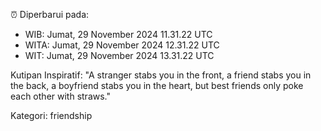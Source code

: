 ⏰ Diperbarui pada:
- WIB: Jumat, 29 November 2024 11.31.22 UTC
- WITA: Jumat, 29 November 2024 12.31.22 UTC
- WIT: Jumat, 29 November 2024 13.31.22 UTC

Kutipan Inspiratif:
"A stranger stabs you in the front, a friend stabs you in the back, a boyfriend stabs you in the heart, but best friends only poke each other with straws."


Kategori: friendship

